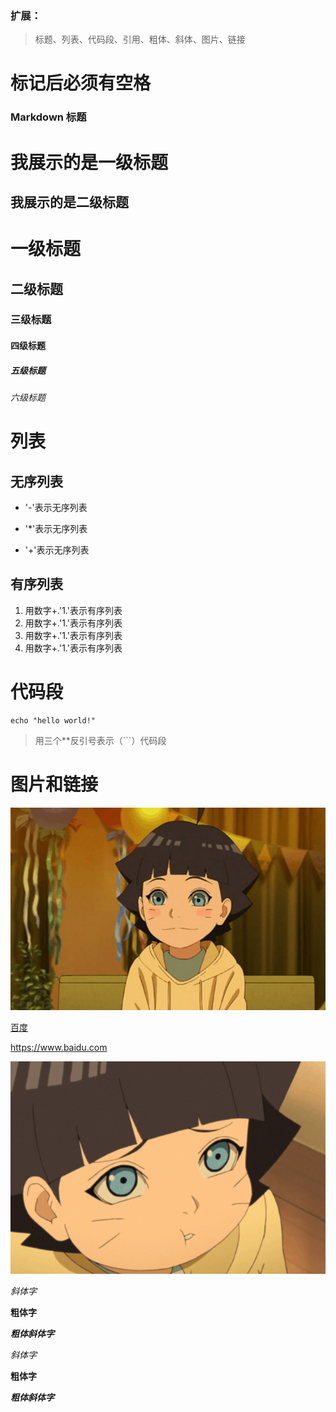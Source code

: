 ### 扩展：
> 标题、列表、代码段、引用、粗体、斜体、图片、链接

# 标记后必须有空格

### Markdown 标题


我展示的是一级标题
=================

我展示的是二级标题
-----------------

# 一级标题
## 二级标题
### 三级标题
#### 四级标题
##### 五级标题
###### 六级标题

# 列表  
## 无序列表
- '-'表示无序列表 
* '*'表示无序列表
+ '+'表示无序列表

## 有序列表
1. 用数字+.'1.'表示有序列表
1. 用数字+.'1.'表示有序列表
4. 用数字+.'1.'表示有序列表
1. 用数字+.'1.'表示有序列表

# 代码段
```
echo "hello world!"
```
> 用三个**反引号表示（```）代码段

# 图片和链接
![alt替代文本](1.jpg)  

[百度](https://www.baidu.com)  

<https://www.baidu.com>

[![alt替代文本](2.jpg) ](https://www.baidu.com)

_斜体字_

__粗体字__

___粗体斜体字___

*斜体字*

**粗体字**

***粗体斜体字***
